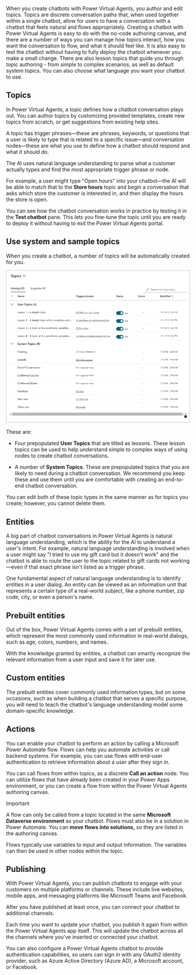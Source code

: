 When you create chatbots with Power Virtual Agents, you author and edit topics.
Topics are discrete conversation paths that, when used together within a single
chatbot, allow for users to have a conversation with a chatbot that feels
natural and flows appropriately. Creating a chatbot with Power Virtual Agents is
easy to do with the no-code authoring canvas, and there are a number of ways you
can manage how topics interact, how you want the conversation to flow, and what
it should feel like. It is also easy to test the chatbot without having to fully
deploy the chatbot whenever you make a small change. There are also lesson
topics that guide you through topic authoring - from simple to complex
scenarios, as well as default system topics. You can also choose what language
you want your chatbot to use.

## Topics

In Power Virtual Agents, a topic defines how a chatbot conversation plays out.
You can author topics by customizing provided templates, create new topics from
scratch, or get suggestions from existing help sites.

A topic has trigger phrases—these are phrases, keywords, or questions that a
user is likely to type that is related to a specific issue—and conversation
nodes—these are what you use to define how a chatbot should respond and what it
should do.

The AI uses natural language understanding to parse what a customer actually
types and find the most appropriate trigger phrase or node.

For example, a user might type "Open hours" into your chatbot—the AI will be
able to match that to the **Store hours** topic and begin a conversation that
asks which store the customer is interested in, and then display the hours the
store is open.

You can see how the chatbot conversation works in practice by testing it in
the **Test chatbot** pane. This lets you fine-tune the topic until you are ready
to deploy it without having to exit the Power Virtual Agents portal.

## Use system and sample topics

When you create a chatbot, a number of topics will be automatically created for
you.

![Four lesson topics and a number of system topics are in the Topics list](../media/topics-list.png)

These are:

-   Four prepopulated **User Topics** that are titled as lessons. These lesson
    topics can be used to help understand simple to complex ways of using nodes
    to create chatbot conversations.

-   A number of **System Topics**. These are prepopulated topics that you are
    likely to need during a chatbot conversation. We recommend you keep these
    and use them until you are comfortable with creating an end-to-end chatbot
    conversation.

You can edit both of these topic types in the same manner as for topics you
create; however, you cannot delete them.

## Entities

A big part of chatbot conversations in Power Virtual Agents is natural language
understanding, which is the ability for the AI to understand a user's intent.
For example, natural language understanding is involved when a user might say "I
tried to use my gift card but it doesn't work" and the chatbot is able to route
the user to the topic related to gift cards not working—even if that exact
phrase isn't listed as a trigger phrase.

One fundamental aspect of natural language understanding is to
identify *entities* in a user dialog. An entity can be viewed as an information
unit that represents a certain type of a real-world subject, like a phone
number, zip code, city, or even a person's name.

## Prebuilt entities

Out of the box, Power Virtual Agents comes with a set of prebuilt entities,
which represent the most commonly used information in real-world dialogs, such
as age, colors, numbers, and names.

With the knowledge granted by entities, a chatbot can smartly recognize the
relevant information from a user input and save it for later use.

## Custom entities

The prebuilt entities cover commonly used information types, but on some
occasions, such as when building a chatbot that serves a specific purpose, you
will need to teach the chatbot's language understanding model some
domain-specific knowledge.

## Actions

You can enable your chatbot to perform an action by calling a Microsoft Power
Automate flow. Flows can help you automate activities or call backend systems.
For example, you can use flows with end-user authentication to retrieve
information about a user after they sign in.

You can call flows from within topics, as a discrete **Call an action** node.
You can utilize flows that have already been created in your Power Apps
environment, or you can create a flow from within the Power Virtual
Agents authoring canvas.

>[!IMPORTANT]
>A flow can only be called from a topic located in the same **Microsoft Dataverse environment** as your chatbot. Flows must also be in a solution in Power Automate. You can **move flows into solutions,** so they are listed in the authoring canvas.

Flows typically use variables to input and output information. The variables can
then be used in other nodes within the topic.

## Publishing

With Power Virtual Agents, you can publish chatbots to engage with your
customers on multiple platforms or channels. These include live websites, mobile
apps, and messaging platforms like Microsoft Teams and Facebook.

After you have published at least once, you can connect your chatbot to
additional channels.

Each time you want to update your chatbot, you publish it again from within the
Power Virtual Agents app itself. This will update the chatbot across all the
channels where you've inserted or connected your chatbot.

You can also configure a Power Virtual Agents chatbot to provide authentication
capabilities, so users can sign in with any OAuth2 identity provider, such as
Azure Active Directory (Azure AD), a Microsoft account, or Facebook.
